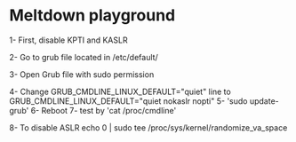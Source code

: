 # Meltdown playground

1- First, disable KPTI and KASLR

2- Go to grub file located in /etc/default/

3- Open Grub file with sudo permission

4- Change
	GRUB_CMDLINE_LINUX_DEFAULT="quiet"
	line to
	GRUB_CMDLINE_LINUX_DEFAULT="quiet nokaslr nopti"
5- 'sudo update-grub'
6- Reboot
7- test by 'cat /proc/cmdline'

8- To disable ASLR
echo 0 | sudo tee /proc/sys/kernel/randomize_va_space
